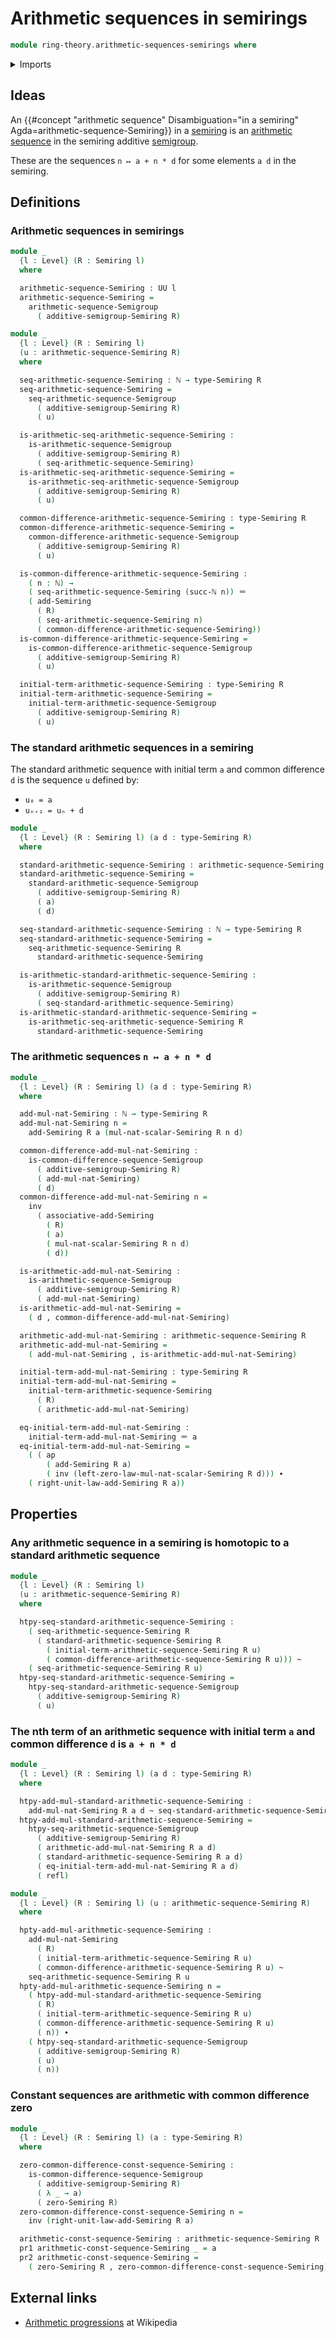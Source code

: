 # Arithmetic sequences in semirings

```agda
module ring-theory.arithmetic-sequences-semirings where
```

<details><summary>Imports</summary>

```agda
open import elementary-number-theory.natural-numbers

open import foundation.action-on-identifications-binary-functions
open import foundation.action-on-identifications-functions
open import foundation.binary-transport
open import foundation.dependent-pair-types
open import foundation.homotopies
open import foundation.identity-types
open import foundation.propositions
open import foundation.sequences
open import foundation.sets
open import foundation.universe-levels

open import group-theory.arithmetic-sequences-semigroups

open import ring-theory.semirings
```

</details>

## Ideas

An
{{#concept "arithmetic sequence" Disambiguation="in a semiring" Agda=arithmetic-sequence-Semiring}}
in a [semiring](ring-theory.semirings.md) is an
[arithmetic sequence](group-theory.arithmetic-sequences-semigroups.md) in the
semiring additive [semigroup](group-theory.semigroups.md).

These are the sequences `n ↦ a + n * d` for some elements `a d` in the semiring.

## Definitions

### Arithmetic sequences in semirings

```agda
module _
  {l : Level} (R : Semiring l)
  where

  arithmetic-sequence-Semiring : UU l
  arithmetic-sequence-Semiring =
    arithmetic-sequence-Semigroup
      ( additive-semigroup-Semiring R)

module _
  {l : Level} (R : Semiring l)
  (u : arithmetic-sequence-Semiring R)
  where

  seq-arithmetic-sequence-Semiring : ℕ → type-Semiring R
  seq-arithmetic-sequence-Semiring =
    seq-arithmetic-sequence-Semigroup
      ( additive-semigroup-Semiring R)
      ( u)

  is-arithmetic-seq-arithmetic-sequence-Semiring :
    is-arithmetic-sequence-Semigroup
      ( additive-semigroup-Semiring R)
      ( seq-arithmetic-sequence-Semiring)
  is-arithmetic-seq-arithmetic-sequence-Semiring =
    is-arithmetic-seq-arithmetic-sequence-Semigroup
      ( additive-semigroup-Semiring R)
      ( u)

  common-difference-arithmetic-sequence-Semiring : type-Semiring R
  common-difference-arithmetic-sequence-Semiring =
    common-difference-arithmetic-sequence-Semigroup
      ( additive-semigroup-Semiring R)
      ( u)

  is-common-difference-arithmetic-sequence-Semiring :
    ( n : ℕ) →
    ( seq-arithmetic-sequence-Semiring (succ-ℕ n)) ＝
    ( add-Semiring
      ( R)
      ( seq-arithmetic-sequence-Semiring n)
      ( common-difference-arithmetic-sequence-Semiring))
  is-common-difference-arithmetic-sequence-Semiring =
    is-common-difference-arithmetic-sequence-Semigroup
      ( additive-semigroup-Semiring R)
      ( u)

  initial-term-arithmetic-sequence-Semiring : type-Semiring R
  initial-term-arithmetic-sequence-Semiring =
    initial-term-arithmetic-sequence-Semigroup
      ( additive-semigroup-Semiring R)
      ( u)
```

### The standard arithmetic sequences in a semiring

The standard arithmetic sequence with initial term `a` and common difference `d`
is the sequence `u` defined by:

- `u₀ = a`
- `uₙ₊₁ = uₙ + d`

```agda
module _
  {l : Level} (R : Semiring l) (a d : type-Semiring R)
  where

  standard-arithmetic-sequence-Semiring : arithmetic-sequence-Semiring R
  standard-arithmetic-sequence-Semiring =
    standard-arithmetic-sequence-Semigroup
      ( additive-semigroup-Semiring R)
      ( a)
      ( d)

  seq-standard-arithmetic-sequence-Semiring : ℕ → type-Semiring R
  seq-standard-arithmetic-sequence-Semiring =
    seq-arithmetic-sequence-Semiring R
      standard-arithmetic-sequence-Semiring

  is-arithmetic-standard-arithmetic-sequence-Semiring :
    is-arithmetic-sequence-Semigroup
      ( additive-semigroup-Semiring R)
      ( seq-standard-arithmetic-sequence-Semiring)
  is-arithmetic-standard-arithmetic-sequence-Semiring =
    is-arithmetic-seq-arithmetic-sequence-Semiring R
      standard-arithmetic-sequence-Semiring
```

### The arithmetic sequences `n ↦ a + n * d`

```agda
module _
  {l : Level} (R : Semiring l) (a d : type-Semiring R)
  where

  add-mul-nat-Semiring : ℕ → type-Semiring R
  add-mul-nat-Semiring n =
    add-Semiring R a (mul-nat-scalar-Semiring R n d)

  common-difference-add-mul-nat-Semiring :
    is-common-difference-sequence-Semigroup
      ( additive-semigroup-Semiring R)
      ( add-mul-nat-Semiring)
      ( d)
  common-difference-add-mul-nat-Semiring n =
    inv
      ( associative-add-Semiring
        ( R)
        ( a)
        ( mul-nat-scalar-Semiring R n d)
        ( d))

  is-arithmetic-add-mul-nat-Semiring :
    is-arithmetic-sequence-Semigroup
      ( additive-semigroup-Semiring R)
      ( add-mul-nat-Semiring)
  is-arithmetic-add-mul-nat-Semiring =
    ( d , common-difference-add-mul-nat-Semiring)

  arithmetic-add-mul-nat-Semiring : arithmetic-sequence-Semiring R
  arithmetic-add-mul-nat-Semiring =
    ( add-mul-nat-Semiring , is-arithmetic-add-mul-nat-Semiring)

  initial-term-add-mul-nat-Semiring : type-Semiring R
  initial-term-add-mul-nat-Semiring =
    initial-term-arithmetic-sequence-Semiring
      ( R)
      ( arithmetic-add-mul-nat-Semiring)

  eq-initial-term-add-mul-nat-Semiring :
    initial-term-add-mul-nat-Semiring ＝ a
  eq-initial-term-add-mul-nat-Semiring =
    ( ( ap
        ( add-Semiring R a)
        ( inv (left-zero-law-mul-nat-scalar-Semiring R d))) ∙
    ( right-unit-law-add-Semiring R a))
```

## Properties

### Any arithmetic sequence in a semiring is homotopic to a standard arithmetic sequence

```agda
module _
  {l : Level} (R : Semiring l)
  (u : arithmetic-sequence-Semiring R)
  where

  htpy-seq-standard-arithmetic-sequence-Semiring :
    ( seq-arithmetic-sequence-Semiring R
      ( standard-arithmetic-sequence-Semiring R
        ( initial-term-arithmetic-sequence-Semiring R u)
        ( common-difference-arithmetic-sequence-Semiring R u))) ~
    ( seq-arithmetic-sequence-Semiring R u)
  htpy-seq-standard-arithmetic-sequence-Semiring =
    htpy-seq-standard-arithmetic-sequence-Semigroup
      ( additive-semigroup-Semiring R)
      ( u)
```

### The nth term of an arithmetic sequence with initial term `a` and common difference `d` is `a + n * d`

```agda
module _
  {l : Level} (R : Semiring l) (a d : type-Semiring R)
  where

  htpy-add-mul-standard-arithmetic-sequence-Semiring :
    add-mul-nat-Semiring R a d ~ seq-standard-arithmetic-sequence-Semiring R a d
  htpy-add-mul-standard-arithmetic-sequence-Semiring =
    htpy-seq-arithmetic-sequence-Semigroup
      ( additive-semigroup-Semiring R)
      ( arithmetic-add-mul-nat-Semiring R a d)
      ( standard-arithmetic-sequence-Semiring R a d)
      ( eq-initial-term-add-mul-nat-Semiring R a d)
      ( refl)
```

```agda
module _
  {l : Level} (R : Semiring l) (u : arithmetic-sequence-Semiring R)
  where

  hpty-add-mul-arithmetic-sequence-Semiring :
    add-mul-nat-Semiring
      ( R)
      ( initial-term-arithmetic-sequence-Semiring R u)
      ( common-difference-arithmetic-sequence-Semiring R u) ~
    seq-arithmetic-sequence-Semiring R u
  hpty-add-mul-arithmetic-sequence-Semiring n =
    ( htpy-add-mul-standard-arithmetic-sequence-Semiring
      ( R)
      ( initial-term-arithmetic-sequence-Semiring R u)
      ( common-difference-arithmetic-sequence-Semiring R u)
      ( n)) ∙
    ( htpy-seq-standard-arithmetic-sequence-Semigroup
      ( additive-semigroup-Semiring R)
      ( u)
      ( n))
```

### Constant sequences are arithmetic with common difference zero

```agda
module _
  {l : Level} (R : Semiring l) (a : type-Semiring R)
  where

  zero-common-difference-const-sequence-Semiring :
    is-common-difference-sequence-Semigroup
      ( additive-semigroup-Semiring R)
      ( λ _ → a)
      ( zero-Semiring R)
  zero-common-difference-const-sequence-Semiring n =
    inv (right-unit-law-add-Semiring R a)

  arithmetic-const-sequence-Semiring : arithmetic-sequence-Semiring R
  pr1 arithmetic-const-sequence-Semiring _ = a
  pr2 arithmetic-const-sequence-Semiring =
    ( zero-Semiring R , zero-common-difference-const-sequence-Semiring)
```

## External links

- [Arithmetic progressions](https://en.wikipedia.org/wiki/Arithmetic_progression)
  at Wikipedia
